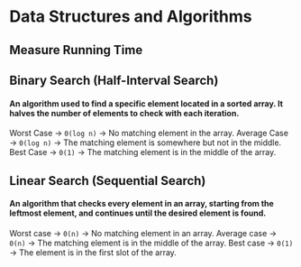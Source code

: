 # Data Structures and Algorithms
## Measure Running Time

## Binary Search (Half-Interval Search)
#### An algorithm used to find a specific element located in a sorted array. It halves the number of elements to check with each iteration. 

Worst Case -> `0(log n)` -> No matching element in the array.
Average Case -> `0(log n)` -> The matching element is somewhere but not in the middle.
Best Case -> `0(1)` -> The matching element is in the middle of the array.

## Linear Search (Sequential Search)
#### An algorithm that checks every element in an array, starting from the leftmost element, and continues until the desired element is found. 

Worst case -> `0(n)` -> No matching element in an array.
Average case -> `0(n)` -> The matching element is in the middle of the array.
Best case -> `0(1)` -> The element is in the first slot of the array.